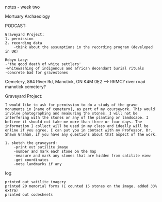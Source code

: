 notes - week two

Mortuary Archaeology

PODCAST:
    
    Graveyard Project:
    1. permission
    2. recording data
        -think about the assumptions in the recording program (developed in UK)

    Robyn Lacy:
    -'the good death of white settlers'
    -whitewashing of indigenous and african decendant burial rituals
    -concrete bad for gravestones

Cemetery, 864 River Rd, Manotick, ON K4M 0E2 --> RRMC? river road manotick cemetery?

Graveyard Project:

    I would like to ask for permission to do a study of the grave monuments in [name of cemetery], as part of my coursework. This would involve photographing and measuring the stones. I will not be interfering with the stones or any of the planting or landscape. I believe it should not take me more than three or four days. The information I collect will be used in my class and ideally will be online if you agree. I can put you in contact with my Professor, Dr. Shawn Graham, if you have any questions about that aspect of the work.
    
    1. sketch the graveyard:
        -print out satilite image
        -number and mark each stone on the map
        -measure and mark any stones that are hidden from satilite view
        -get coordinates
        -note landmarks if any



log:
    
    printed out satilite imagery
    printed 20 memorial forms (I counted 15 stones on the image, added 33% extra)
    printed out codesheets
    
    
